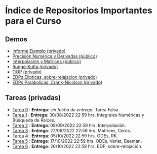# Índice de Repositorios Importantes para el Curso

## Demos
- [Informe Ejemplo (privado)](https://github.com/uchileFI3104B-2022B/informe-ejemplo)
- [Precisión Numérica y Derivadas (público)](https://github.com/uchileFI3104B-2022B/demo-precision-derivada)
- [Interpolación y Matrices (público)](https://github.com/uchileFI3104B-2022B/demo-interpolacion-algebra-lineal)
- [Runge-Kutta (privado)](https://github.com/uchileFI3104B-2022B/demo-rk2)
- [OOP (privado)](https://github.com/uchileFI3104B-2022B/demo-oop)
- [EDPs Elipticas, sobre-relajacion (privado)](https://github.com/uchileFI3104B-2022B/demo-sobre-relajacion)
- [EDPs Parabolicas, Crank-Nicolson (privado)](https://github.com/uchileFI3104B-2022B/demo-crank-nicolson)

## Tareas (privadas)

- [Tarea 0](https://github.com/uchileFI3104B-2022B/tarea-falsa-template) : **Entrega**: *sin fecha de entrega*. Tarea Falsa. 
- [Tarea 1](https://github.com/uchileFI3104B-2022B/01-tarea-template) : **Entrega**: 30/08/2022 22:59 hrs. Integrales Numéricas y Búsqueda de Raíces. 
- [Tarea 2](https://github.com/uchileFI3104B-2022B/02-tarea-template) : **Entrega**: 08/09/2022 22:59 hrs. Interpolación. 
- [Tarea 3](https://github.com/uchileFI3104B-2022B/03-tarea-template) : **Entrega**: 27/09/2022 22:59 hrs. Matrices, Ceros. 
- [Tarea 4](https://github.com/uchileFI3104B-2022B/04-tarea-template) : **Entrega**: 05/10/2022 22:59 hrs. ODEs, RK. 
- [Tarea 5](https://github.com/uchileFI3104B-2022B/05-tarea-template) : **Entrega**: 17/10/2022 22:59 hrs. ODEs, Verlet, Beeman.
- [Tarea 6](https://github.com/uchileFI3104B-2022B/06-tarea-template) : **Entrega**: 26/10/2022 22:59 hrs. EDP, sobre-relajación.
